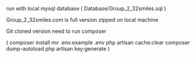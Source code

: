 run with local mysql database ( Database/Group_2_32smiles.sql )


Group_2_32smiles.com is full version zipped on local machine

Git cloned version need to run composer

( composer install
mv .env.example .env 
php artisan cache:clear 
composer dump-autoload 
php artisan key:generate )
